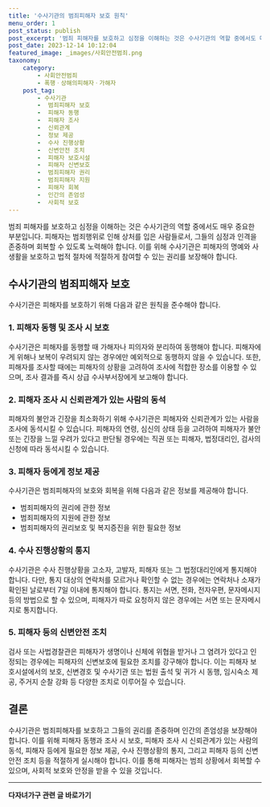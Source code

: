 ```yaml
---
title: '수사기관의 범죄피해자 보호 원칙'
menu_order: 1
post_status: publish
post_excerpt: '범죄 피해자를 보호하고 심정을 이해하는 것은 수사기관의 역할 중에서도 매우 중요한 부분입니다. 피해자는 범죄행위로 인해 상처를 입은 사람들로서, 그들의 심정과 인격을 존중하며 회복할 수 있도록 노력해야 합니다. 이를 위해 수사기관은 피해자의 명예와 사생활을 보호하고 법적 절차에 적절하게 참여할 수 있는 권리를 보장해야 합니다.'
post_date: 2023-12-14 10:12:04
featured_image: _images/사회안전범죄.png
taxonomy:
    category:
        - 사회안전범죄
        - 폭행ㆍ상해의피해자ㆍ가해자
    post_tag:
        - 수사기관
        -  범죄피해자 보호
        -  피해자 동행
        -  피해자 조사
        -  신뢰관계
        -  정보 제공
        -  수사 진행상황
        -  신변안전 조치
        -  피해자 보호시설
        -  피해자 신변보호
        -  범죄피해자 권리
        -  범죄피해자 지원
        -  피해자 회복
        -  인간의 존엄성
        -  사회적 보호
---
```



범죄 피해자를 보호하고 심정을 이해하는 것은 수사기관의 역할 중에서도 매우 중요한 부분입니다. 피해자는 범죄행위로 인해 상처를 입은 사람들로서, 그들의 심정과 인격을 존중하며 회복할 수 있도록 노력해야 합니다. 이를 위해 수사기관은 피해자의 명예와 사생활을 보호하고 법적 절차에 적절하게 참여할 수 있는 권리를 보장해야 합니다.

## 수사기관의 범죄피해자 보호

수사기관은 피해자를 보호하기 위해 다음과 같은 원칙을 준수해야 합니다.

### 1. 피해자 동행 및 조사 시 보호

수사기관은 피해자를 동행할 때 가해자나 피의자와 분리하여 동행해야 합니다. 피해자에게 위해나 보복이 우려되지 않는 경우에만 예외적으로 동행하지 않을 수 있습니다. 또한, 피해자를 조사할 때에는 피해자의 상황을 고려하여 조사에 적합한 장소를 이용할 수 있으며, 조사 결과를 즉시 상급 수사부서장에게 보고해야 합니다.

### 2. 피해자 조사 시 신뢰관계가 있는 사람의 동석

피해자의 불안과 긴장을 최소화하기 위해 수사기관은 피해자와 신뢰관계가 있는 사람을 조사에 동석시킬 수 있습니다. 피해자의 연령, 심신의 상태 등을 고려하여 피해자가 불안 또는 긴장을 느낄 우려가 있다고 판단될 경우에는 직권 또는 피해자, 법정대리인, 검사의 신청에 따라 동석시킬 수 있습니다.

### 3. 피해자 등에게 정보 제공

수사기관은 범죄피해자의 보호와 회복을 위해 다음과 같은 정보를 제공해야 합니다.

- 범죄피해자의 권리에 관한 정보
- 범죄피해자의 지원에 관한 정보
- 범죄피해자의 권리보호 및 복지증진을 위한 필요한 정보

### 4. 수사 진행상황의 통지

수사기관은 수사 진행상황을 고소자, 고발자, 피해자 또는 그 법정대리인에게 통지해야 합니다. 다만, 통지 대상의 연락처를 모르거나 확인할 수 없는 경우에는 연락처나 소재가 확인된 날로부터 7일 이내에 통지해야 합니다. 통지는 서면, 전화, 전자우편, 문자메시지 등의 방법으로 할 수 있으며, 피해자가 따로 요청하지 않은 경우에는 서면 또는 문자메시지로 통지합니다.

### 5. 피해자 등의 신변안전 조치

검사 또는 사법경찰관은 피해자가 생명이나 신체에 위협을 받거나 그 염려가 있다고 인정되는 경우에는 피해자의 신변보호에 필요한 조치를 강구해야 합니다. 이는 피해자 보호시설에서의 보호, 신변경호 및 수사기관 또는 법원 출석 및 귀가 시 동행, 임시숙소 제공, 주거지 순찰 강화 등 다양한 조치로 이루어질 수 있습니다.

## 결론

수사기관은 범죄피해자를 보호하고 그들의 권리를 존중하며 인간의 존엄성을 보장해야 합니다. 이를 위해 피해자 동행과 조사 시 보호, 피해자 조사 시 신뢰관계가 있는 사람의 동석, 피해자 등에게 필요한 정보 제공, 수사 진행상황의 통지, 그리고 피해자 등의 신변안전 조치 등을 적절하게 실시해야 합니다. 이를 통해 피해자는 범죄 상황에서 회복할 수 있으며, 사회적 보호와 안정을 받을 수 있을 것입니다.
<!-- wp:separator -->
<hr class="wp-block-separator has-alpha-channel-opacity"/>
<!-- /wp:separator -->

<!-- wp:group {"backgroundColor":"base","layout":{"type":"constrained"}} -->
<div class="wp-block-group has-base-background-color has-background"><!-- wp:paragraph {"align":"center","fontSize":"medium"} -->
<p class="has-text-align-center has-large-font-size"><strong>다자녀가구 관련 글 바로가기</strong></p>
<!-- /wp:paragraph -->


<!-- wp:latest-posts
{"categories":[{"id":22700,"count":19,"description":"","link":"https://uknowlaw.com/category/%eb%8b%a4%ec%9e%90%eb%85%80%ea%b0%80%ea%b5%ac/","name":"다자녀가구","slug":"다자녀가구","taxonomy":"category","parent":0,"meta":[],"_links":{"self":[{"href":"https://uknowlaw.com/wp-json/wp/v2/categories/22700"}],"collection":[{"href":"https://uknowlaw.com/wp-json/wp/v2/categories"}],"about":[{"href":"https://uknowlaw.com/wp-json/wp/v2/taxonomies/category"}],"wp:post_type":[{"href":"https://uknowlaw.com/wp-json/wp/v2/posts?categories=22700"}],"curies":[{"name":"wp","href":"https://api.w.org/{rel}","templated":true}]}}],"postsToShow":100,"excerptLength":28,"postLayout":"grid","columns":2,"featuredImageAlign":"left","featuredImageSizeSlug":"large","fontSize":"small"} /--></div>
<!-- /wp:group -->